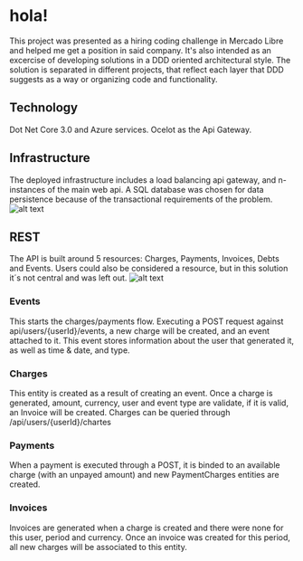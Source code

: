 # hola!

This project was presented as a hiring coding challenge in Mercado Libre and helped me get a position in said company.
It's also intended as an excercise of developing solutions in a DDD oriented architectural style. The solution is separated in different projects, that reflect each layer that DDD suggests as a way or organizing code and functionality.

## Technology
Dot Net Core 3.0 and Azure services.
Ocelot as the Api Gateway.

## Infrastructure
The deployed infrastructure includes a load balancing api gateway, and n-instances of the main web api. A SQL database was chosen for data persistence because of the transactional requirements of the problem.
![alt text](http://alejozito.com/github_images/diagramaInfra.JPG "Infrastructure diagram")

## REST
The API is built around 5 resources: Charges, Payments, Invoices, Debts and Events. Users could also be considered a resource, but in this solution it´s not central and was left out.
![alt text](http://alejozito.com/github_images/diagEntidades.JPG "Entitiy relationship diagram")


### Events
This starts the charges/payments flow. Executing a POST request against api/users/{userId}/events, a new charge will be created, and an event attached to it. This event stores information about the user that generated it, as well as time & date, and type.

### Charges
This entity is created as a result of creating an event. Once a charge is generated, amount, currency, user and event type are validate, if it is valid, an Invoice will be created.
Charges can be queried through /api/users/{userId}/chartes

### Payments
When a payment is executed through a POST, it is binded to an available charge (with an unpayed amount) and new PaymentCharges entities are created.

### Invoices
Invoices are generated when a charge is created and there were none for this user, period and currency. Once an invoice was created for this period, all new charges will be associated to this entity.
